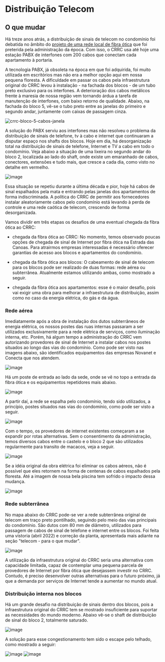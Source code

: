 # Distribuição Telecom
  
## O que mudar

Há treze anos atrás, a distribuição de sinais de telecom no condomínio foi debatida no âmbito do [projeto de uma rede  local de fibra ótica](https://github.com/recreiocanoas/radar/tree/master/2009-12-rede_local_canoas) que foi preterida pela administração da época. Com isso, o CRRC usa até hoje uma estação PABX de interfones com 200 cabos que conectam cada apartamento à portaria.

A tecnologia PABX, já obsoleta na época em que foi adquirida, foi muito utilizada em escritórios mas não era a melhor opção aqui em nossa pequena floresta. A dificuldade em passar os cabos pela infraestrutura original do CRRC levou à instalação - na fachada dos blocos - de um tubo preto exclusivo para os interfones. A deterioração dos cabos metálicos frente à maresia de nossa região vem tornando árdua a tarefa de manutenção de interfones, com baixo retorno de qualidade. Abaixo, na fachada do bloco 5, vê-se o tubo preto entre as janelas do primeiro e segundo andar, juntamente com caixas de passagem cinza.

![crrc-bloco-5-cabos-janela](/img/telecom-bloco-fachada-interfone.jpg)

A solução do PABX serviu aos interfones mas não resolveu o problema da distribuição de sinais de telefone, tv à cabo e internet que continuaram a disputar espaço nos shafts dos blocos. Hoje em dia, há desorganização total na distribuição de sinais de telefone, Internet e TV a cabo em todo o condomínio. Veja abaixo a situação de uma lixeira no segundo andar do bloco 2, localizada ao lado do shaft, onde existe um emaranhado de cabos, conectores, extensões e tudo mais, que cresce a cada dia, como visto no detalhe em vermelho.

![image](https://user-images.githubusercontent.com/86032/110663902-adc6b580-81a5-11eb-8f97-e93291d62c6f.png)

Essa situação se repetiu durante a última década e pior, hoje há cabos de sinal espalhados pela mata e entrando pelas janelas dos apartamentos de forma indiscriminada. A política do CRRC de permitir aos fornecedores instalar aleatoriamente cabos pelo condomínio está levando à perda de controle e uma rede caótica de telecom, crescendo de forma desorganizada.

Vamos dividir em três etapas os desafios de uma eventual chegada da fibra ótica ao CRRC:

- chegada da fibra ótica ao CRRC: No momento, temos observado poucas opções de chegada de sinal de Internet por fibra ótica na Estrada das Canoas. Para atrairmos empresas interessadas é necessário oferecer garantias de acesso aos blocos e apartamentos do condomínio.

- chegada da fibra ótica aos blocos: O cabeamento de sinal de telecom para os blocos pode ser realizado de duas formas: rede aérea ou subterrânea. Atualmente estamos utilizando ambas, como mostrado a seguir.

- chegada da fibra ótica aos apartamentos: esse é o maior desafio, pois vai exigir uma obra para melhorar a infraestrutura de distribuição, assim como no caso da energia elétrica, do gás e da água.

### Rede aérea

Imediatamente após a obra de instalação dos dutos subterrâneos de energia elétrica, os nossos postes das ruas internas passaram a ser utilizados exclusivamente para a rede elétrica de serviços, como iluminação interna, etc. Porém, há algum tempo a administração do CRRC vem autorizando provedores de sinal de Internet a instalar cabos nos postes situados ao longo das vias do condomínio. Como pode ser visto nas imagens abaixo, são identificados equipamentos das empresas Novanet e Conecta que nos atendem.

![image](/img/telecom-sede-poste-internet-2.jpg)

Há um poste de entrada ao lado da sede, onde se vê no topo a entrada da fibra ótica e os equipamentos repetidores mais abaixo.

![image](/img/telecom-sede-poste-internet-1.jpg)

A partir daí, a rede se espalha pelo condomínio, tendo sido utilizados, a princípio, postes situados nas vias do condomínio, como pode ser visto a seguir.

![image](/img/telecom-vias-cabos-1.jpg)

Com o tempo, os provedores de internet existentes começaram a se expandir por rotas alternativas. Sem o consentimento da administração, temos diversos cabos entre o castelo e o bloco 2 que são utilizados regularmente para transito de macacos, veja a seguir.

![image](/img/telecom-mato-cabos-1.jpg)

Se a idéia original da obra elétrica foi eliminar os cabos aéreos, não é possível que eles retornem na forma de centenas de cabos espalhados pela floresta. Até a imagem de nossa bela piscina tem sofrido o impacto dessa mudança.

![image](/img/telecom-vias-piscina.jpg)

### Rede subterrânea

No mapa abaixo do CRRC pode-se ver a rede subterrânea original de telecom em traço preto pontilhado, seguindo pelo meio das vias principais do condomínio. São dutos com 80 mm de diâmetro, utilizados para passagem de cabos de sinal de telefone e internet entre os blocos. Foi feita uma vistoria (abril 2022) e correção da planta, apresentada mais adiante na seção "telecom - para o que mudar".

![image](/img/crrc-mapa-eletrica-gas.png)

A utilização da infraestrutura original do CRRC seria uma alternativa com capacidade limitada, capaz de contemplar uma pequena parcela de provedores de Internet por fibra ótica que desejassem investir no CRRC. Contudo, é preciso desenvolver outras alternativas para o futuro próximo, já que a demanda por serviços de Internet tende a aumentar no mundo atual.

### Distribuição interna nos blocos

Há um grande desafio na distribuição de sinais dentro dos blocos, pois a infraestrutura original do CRRC tem se mostrado insuficiente para suportar as necessidades do mundo moderno. Abaixo vê-se o shaft de distribuição de sinal do bloco 2, totalmente saturado.

![image](https://user-images.githubusercontent.com/86032/110668003-98538a80-81a9-11eb-92cc-6f190c4dff84.png)

A solução para esse congestionamento tem sido o escape pelo telhado, como mostrado a seguir:

![image](/img/telecom-b2-telhado1.jpg)
![image](/img/telecom-b2-telhado3.jpg)















